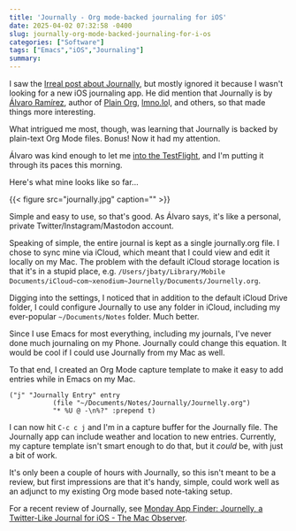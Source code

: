 ```yaml
---
title: 'Journally - Org mode-backed journaling for iOS'
date: 2025-04-02 07:32:58 -0400
slug: journally-org-mode-backed-journaling-for-i-os
categories: ["Software"]
tags: ["Emacs","iOS","Journaling"]
summary: 
---
```


I saw the [Irreal post about Journally](https://irreal.org/blog/?p=12842), but mostly ignored it because I wasn't looking for a new iOS journaling app. He did mention that Journally is by [Álvaro Ramírez](https://lmno.lol/alvaro), author of [Plain Org](https://plainorg.com), [lmno.lo](https://lmno.lol/alvaro)l, and others, so that made things more interesting.

What intrigued me most, though, was learning that Journally is backed by plain-text Org Mode files. Bonus! Now it had my attention.

Álvaro was kind enough to let me [into the TestFlight](https://lmno.lol/alvaro/journelly-open-for-beta), and I'm putting it through its paces this morning.

Here's what mine looks like so far...

{{< figure src="journally.jpg" caption="" >}}

Simple and easy to use, so that's good. As Álvaro says, it's like a personal, private Twitter/Instagram/Mastodon account.

Speaking of simple, the entire journal is kept as a single journally.org file. I chose to sync mine via iCloud, which meant that I could view and edit it locally on my Mac. The problem with the default iCloud storage location is that it's in a stupid place, e.g. `/Users/jbaty/Library/Mobile Documents/iCloud~com~xenodium~Journelly/Documents/Journelly.org`. 

Digging into the settings, I noticed that in addition to the default iCloud Drive folder, I could configure Journally to use any folder in iCloud, including my ever-popular `~/Documents/Notes` folder. Much better.

Since I use Emacs for most everything, including my journals, I've never done much journaling on my Phone. Journally could change this equation. It would be cool if I could use Journally from my Mac as well.

To that end, I created an Org Mode capture template to make it easy to add entries while in Emacs on my Mac.

```emacs-lisp
("j" "Journally Entry" entry
           (file "~/Documents/Notes/Journally/Journelly.org")
           "* %U @ -\n%?" :prepend t)
```

I can now hit `C-c c j` and I'm in a capture buffer for the Journally file. The Journally app can include weather and location to new entries. Currently, my capture template isn't smart enough to do that, but it _could_ be, with just a bit of work.

It's only been a couple of hours with Journally, so this isn't meant to be a review, but first impressions are that it's handy, simple, could work well as an adjunct to my existing Org mode based note-taking setup.

For a recent review of Journally, see [Monday App Finder: Journelly, a Twitter-Like Journal for iOS - The Mac Observer](https://www.macobserver.com/tips/round-ups/journelly-journal-app-ios/).

